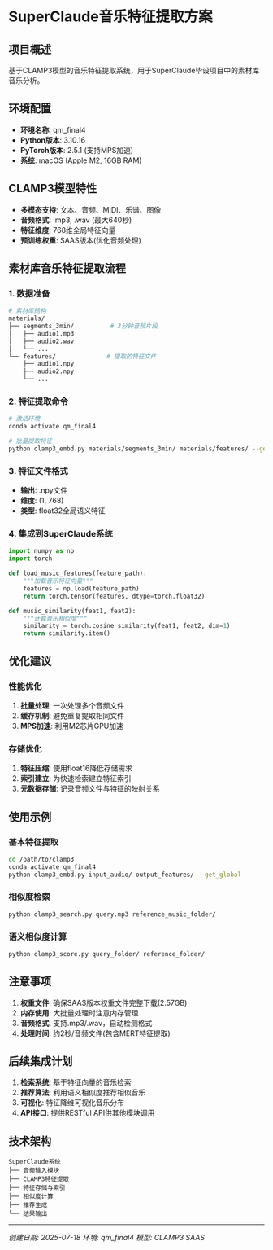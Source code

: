 # SuperClaude音乐特征提取方案

## 项目概述
基于CLAMP3模型的音乐特征提取系统，用于SuperClaude毕设项目中的素材库音乐分析。

## 环境配置
- **环境名称**: qm_final4
- **Python版本**: 3.10.16
- **PyTorch版本**: 2.5.1 (支持MPS加速)
- **系统**: macOS (Apple M2, 16GB RAM)

## CLAMP3模型特性
- **多模态支持**: 文本、音频、MIDI、乐谱、图像
- **音频格式**: .mp3, .wav (最大640秒)
- **特征维度**: 768维全局特征向量
- **预训练权重**: SAAS版本(优化音频处理)

## 素材库音乐特征提取流程

### 1. 数据准备
```bash
# 素材库结构
materials/
├── segments_3min/          # 3分钟音频片段
│   ├── audio1.mp3
│   ├── audio2.wav
│   └── ...
└── features/              # 提取的特征文件
    ├── audio1.npy
    ├── audio2.npy
    └── ...
```

### 2. 特征提取命令
```bash
# 激活环境
conda activate qm_final4

# 批量提取特征
python clamp3_embd.py materials/segments_3min/ materials/features/ --get_global
```

### 3. 特征文件格式
- **输出**: .npy文件
- **维度**: (1, 768)
- **类型**: float32全局语义特征

### 4. 集成到SuperClaude系统
```python
import numpy as np
import torch

def load_music_features(feature_path):
    """加载音乐特征向量"""
    features = np.load(feature_path)
    return torch.tensor(features, dtype=torch.float32)

def music_similarity(feat1, feat2):
    """计算音乐相似度"""
    similarity = torch.cosine_similarity(feat1, feat2, dim=1)
    return similarity.item()
```

## 优化建议

### 性能优化
1. **批量处理**: 一次处理多个音频文件
2. **缓存机制**: 避免重复提取相同文件
3. **MPS加速**: 利用M2芯片GPU加速

### 存储优化
1. **特征压缩**: 使用float16降低存储需求
2. **索引建立**: 为快速检索建立特征索引
3. **元数据存储**: 记录音频文件与特征的映射关系

## 使用示例

### 基本特征提取
```bash
cd /path/to/clamp3
conda activate qm_final4
python clamp3_embd.py input_audio/ output_features/ --get_global
```

### 相似度检索
```bash
python clamp3_search.py query.mp3 reference_music_folder/
```

### 语义相似度计算
```bash
python clamp3_score.py query_folder/ reference_folder/
```

## 注意事项

1. **权重文件**: 确保SAAS版本权重文件完整下载(2.57GB)
2. **内存使用**: 大批量处理时注意内存管理
3. **音频格式**: 支持.mp3/.wav，自动检测格式
4. **处理时间**: 约2秒/音频文件(包含MERT特征提取)

## 后续集成计划

1. **检索系统**: 基于特征向量的音乐检索
2. **推荐算法**: 利用语义相似度推荐相似音乐
3. **可视化**: 特征降维可视化音乐分布
4. **API接口**: 提供RESTful API供其他模块调用

## 技术架构

```
SuperClaude系统
├── 音频输入模块
├── CLAMP3特征提取
├── 特征存储与索引
├── 相似度计算
├── 推荐生成
└── 结果输出
```

---
*创建日期: 2025-07-18*
*环境: qm_final4*
*模型: CLAMP3 SAAS*